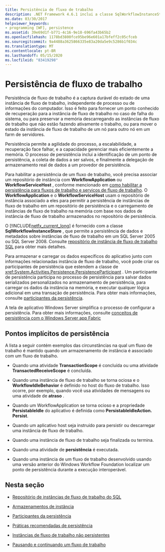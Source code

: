 ```yaml
---
title: Persistência de fluxo de trabalho
description: .NET Framework 4.6.1 inclui a classe SqlWorkflowInstanceStore, que permite a persistência de dados de fluxo de trabalho e metadados em um banco de SQL Server.
ms.date: 03/30/2017
helpviewer_keywords:
- programming [WF], persistence
ms.assetid: 39e69d1f-b771-4c16-9e18-696fa43b65b2
ms.openlocfilehash: 1178bd3800fce95be96e601a17bfeff2c05cfceb
ms.sourcegitcommit: 9a4488a3625866335e83a20da5e9c5286b1f034c
ms.translationtype: MT
ms.contentlocale: pt-BR
ms.lasthandoff: 05/15/2020
ms.locfileid: "83419298"
---
```

# <a name="workflow-persistence"></a>Persistência de fluxo de trabalho
Persistência de fluxo de trabalho é a captura durável do estado de uma instância de fluxo de trabalho, independente de processo ou de informações do computador. Isso é feito para fornecer um ponto conhecido de recuperação para a instância de fluxo de trabalho no caso de falha do sistema, ou para preservar a memória descarregando as instâncias de fluxo de trabalho que não estão fazendo ativamente o trabalho, ou para mover o estado da instância de fluxo de trabalho de um nó para outro nó em um farm de servidores.  
  
 Persistência permite a agilidade do processo, a escalabilidade, a recuperação face falhar, e a capacidade gerenciar mais eficientemente a memória. O processo de persistência inclui a identificação de um ponto de persistência, a coleta de dados a ser salvos, e finalmente a delegação de armazenamento real de dados a um provedor de persistência.  
  
 Para habilitar a persistência de um fluxo de trabalho, você precisa associar um repositório de instância com **WorkflowApplication** ou **WorkflowServiceHost** , conforme mencionado em [como habilitar a persistência para fluxos de trabalho e serviços de fluxo de trabalho](how-to-enable-persistence-for-workflows-and-workflow-services.md). O **WorkflowApplication** e o **WorkflowServiceHost** usam o repositório de instância associado a eles para permitir a persistência de instâncias de fluxo de trabalho em um repositório de persistência e o carregamento de instâncias de fluxo de trabalho na memória com base nos dados de instância de fluxo de trabalho armazenados no repositório de persistência.  
  
 O [!INCLUDE[netfx_current_long](../../../includes/netfx-current-long-md.md)] é fornecido com a classe **SqlWorkflowInstanceStore** , que permite a persistência de dados e metadados sobre instâncias de fluxo de trabalho em um SQL Server 2005 ou SQL Server 2008. Consulte [repositório de instância de fluxo de trabalho SQL](sql-workflow-instance-store.md) para obter mais detalhes.  
  
 Para armazenar e carregar os dados específicos do aplicativo junto com informações relacionadas instância de fluxo de trabalho, você pode criar os participantes de persistência que estendem a classe de <xref:System.Activities.Persistence.PersistenceParticipant> . Um participante de persistência participa no processo de persistência para salvar dados serializados personalizados no armazenamento de persistência, para carregar os dados da instância na memória, e executar qualquer lógica adicional em uma transação de persistência. Para obter mais informações, consulte [participantes da persistência](persistence-participants.md).  
  
 A tela de aplicativo Windows Server simplifica o processo de configurar a persistência. Para obter mais informações, consulte [conceitos de persistência com o Windows Server app Fabric](https://docs.microsoft.com/previous-versions/appfabric/ee677272(v=azure.10))  
  
## <a name="implicit-persistence-points"></a>Pontos implícitos de persistência  
 A lista a seguir contém exemplos das circunstâncias na qual um fluxo de trabalho é mantido quando um armazenamento de instância é associado com um fluxo de trabalho.  
  
- Quando uma atividade **TransactionScope** é concluída ou uma atividade **TransactedReceiveScope** é concluída.  
  
- Quando uma instância de fluxo de trabalho se torna ociosa e o **WorkflowIdleBehavior** é definido no host do fluxo de trabalho. Isso ocorre, por exemplo, quando você usa atividades de mensagens ou uma atividade de **atraso** .  
  
- Quando um WorkflowApplication se torna ocioso e a propriedade **PersistableIdle** do aplicativo é definida como **PersistableIdleAction. Persist**.  
  
- Quando um aplicativo host seja instruído para persistir ou descarregar uma instância de fluxo de trabalho.  
  
- Quando uma instância de fluxo de trabalho seja finalizada ou termina.  
  
- Quando uma atividade de **persistência** é executada.  
  
- Quando uma instância de um fluxo de trabalho desenvolvido usando uma versão anterior do Windows Workflow Foundation localizar um ponto de persistência durante a execução interoperável.  
  
## <a name="in-this-section"></a>Nesta seção  
  
- [Repositório de instâncias de fluxo de trabalho do SQL](sql-workflow-instance-store.md)  
  
- [Armazenamentos de instância](instance-stores.md)  
  
- [Participantes da persistência](persistence-participants.md)  
  
- [Práticas recomendadas de persistência](persistence-best-practices.md)  
  
- [Instâncias de fluxo de trabalho não persistentes](non-persisted-workflow-instances.md)  
  
- [Pausando e continuando um fluxo de trabalho](pausing-and-resuming-a-workflow.md)
